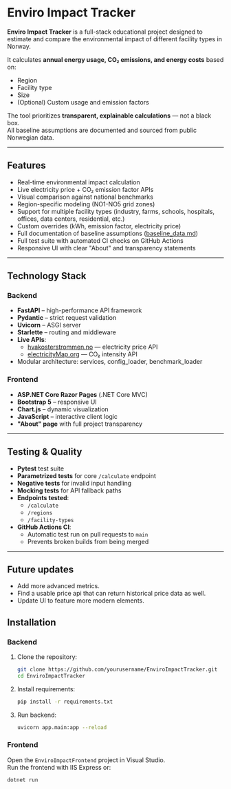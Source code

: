 # Enviro Impact Tracker

**Enviro Impact Tracker** is a full-stack educational project designed to estimate and compare the environmental impact of different facility types in Norway.

It calculates **annual energy usage, CO₂ emissions, and energy costs** based on:
- Region
- Facility type
- Size
- (Optional) Custom usage and emission factors

The tool prioritizes **transparent, explainable calculations** — not a black box.  
All baseline assumptions are documented and sourced from public Norwegian data.

---

## Features

- Real-time environmental impact calculation
- Live electricity price + CO₂ emission factor APIs
- Visual comparison against national benchmarks
- Region-specific modeling (NO1-NO5 grid zones)
- Support for multiple facility types (industry, farms, schools, hospitals, offices, data centers, residential, etc.)
- Custom overrides (kWh, emission factor, electricity price)
- Full documentation of baseline assumptions ([baseline_data.md](baseline_data.md))
- Full test suite with automated CI checks on GitHub Actions
- Responsive UI with clear "About" and transparency statements

---

## Technology Stack

### Backend
- **FastAPI** – high-performance API framework
- **Pydantic** – strict request validation
- **Uvicorn** – ASGI server
- **Starlette** – routing and middleware
- **Live APIs**:
  - [hvakosterstrommen.no](https://www.hvakosterstrommen.no/) — electricity price API
  - [electricityMap.org](https://electricitymap.org/) — CO₂ intensity API
- Modular architecture: services, config_loader, benchmark_loader

### Frontend
- **ASP.NET Core Razor Pages** (.NET Core MVC)
- **Bootstrap 5** – responsive UI
- **Chart.js** – dynamic visualization
- **JavaScript** – interactive client logic
- **"About" page** with full project transparency

---

## Testing & Quality

- **Pytest** test suite
- **Parametrized tests** for core `/calculate` endpoint
- **Negative tests** for invalid input handling
- **Mocking tests** for API fallback paths
- **Endpoints tested**:
  - `/calculate`
  - `/regions`
  - `/facility-types`
- **GitHub Actions CI**:
  - Automatic test run on pull requests to `main`
  - Prevents broken builds from being merged

---

## Future updates
- Add more advanced metrics.
- Find a usable price api that can return historical price data as well.
- Update UI to feature more modern elements. 

## Installation

### Backend

1. Clone the repository:
    ```bash
    git clone https://github.com/yourusername/EnviroImpactTracker.git
    cd EnviroImpactTracker
    ```

2. Install requirements:
    ```bash
    pip install -r requirements.txt
    ```

3. Run backend:
    ```bash
    uvicorn app.main:app --reload
    ```

### Frontend

Open the `EnviroImpactFrontend` project in Visual Studio.  
Run the frontend with IIS Express or:

```bash
dotnet run

